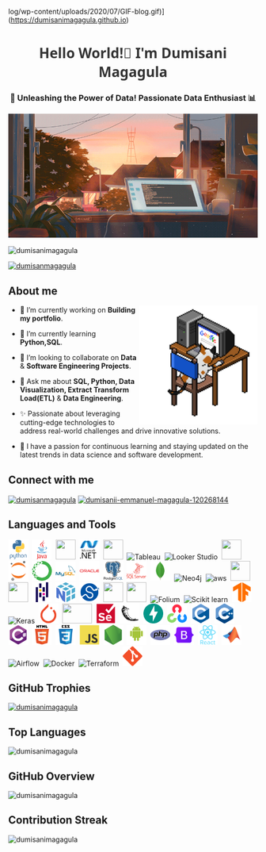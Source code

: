 log/wp-content/uploads/2020/07/GIF-blog.gif)](https://dumisanimagagula.github.io)

<h1 align="center" style="font-family: 'Segoe UI', Tahoma, Geneva, Verdana, sans-serif; color: #333;"> Hello World!👋 I'm Dumisani Magagula</h1>


<h3 align="center">🚀 Unleashing the Power of Data! Passionate Data Enthusiast 📊</h3>
<p align="center">
   <img src="laptopoutsidewid.gif" height="250" width="600"/>
<p>

<p align="left"> <img src="https://komarev.com/ghpvc/?username=dumisanimagagula&label=Profile%20views&color=0e75b6&style=flat" alt="dumisanimagagula" /> </p>

<p align="left"> <a href="https://twitter.com/dumisanmagagula" target="blank"><img src="https://img.shields.io/twitter/follow/dumisanmagagula?logo=twitter&style=for-the-badge" alt="dumisanmagagula" /></a> </p>

## About me

<picture> <img align="right" src="pcdesk.gif" width = 240px></picture>

- 🔭 I’m currently working on **Building my portfolio**.

- 🌱 I’m currently learning **Python,SQL**.

- 👯 I’m looking to collaborate on **Data** & **Software Engineering Projects**.

- 💬 Ask me about **SQL, Python, Data Visualization, Extract Transform Load(ETL)** & **Data Engineering**.

- ✨ Passionate about leveraging cutting-edge technologies to address real-world challenges and drive innovative solutions.

- 🚀 I have a passion for continuous learning and staying updated on the latest trends in data science and software development.

## Connect with me

<div>
    <a href="https://twitter.com/dumisanmagagula" target="blank"><img align="center" src="https://raw.githubusercontent.com/rahuldkjain/github-profile-readme-generator/master/src/images/icons/Social/twitter.svg" alt="dumisanmagagula" height="30" width="40" /></a>
    <a href="https://linkedin.com/in/dumisanii-emmanuel-magagula-120268144" target="blank"><img align="center" src="https://raw.githubusercontent.com/rahuldkjain/github-profile-readme-generator/master/src/images/icons/Social/linked-in-alt.svg" alt="dumisanii-emmanuel-magagula-120268144" height="30" width="40" /></a>
    </p>
</div>

## Languages and Tools

<div>
  <img src="https://raw.githubusercontent.com/devicons/devicon/master/icons/python/python-original-wordmark.svg" width="40" height="40"/>&nbsp;
  <img src="https://raw.githubusercontent.com/devicons/devicon/master/icons/java/java-original-wordmark.svg" width="40" height="40"/>&nbsp;
  <img src="https://www.r-project.org/logo/Rlogo.svg" width="40" height="40"/>&nbsp;
  <img src="https://raw.githubusercontent.com/devicons/devicon/master/icons/dot-net/dot-net-original-wordmark.svg" width="40" height="40"/>&nbsp;
  <img src="https://upload.wikimedia.org/wikipedia/commons/thumb/c/cf/New_Power_BI_Logo.svg/1200px-New_Power_BI_Logo.svg.png" width="40" height="40"/>&nbsp;
  <img src="https://cdn.filepicker.io/api/file/jZDILlufSOSDOkuJTZ7J" alt="Tableau" width="40" height="40"/>&nbsp;
  <img src="https://seeklogo.com/images/G/google-looker-logo-B27BD25E4E-seeklogo.com.png" alt="Looker Studio" width="25" height="40"/>&nbsp;
  <img src="https://apps.solvistas.com/img/IBMcognos.png" width="40" height="40"/>&nbsp;
  <img src="https://raw.githubusercontent.com/devicons/devicon/master/icons/jupyter/jupyter-original.svg" width="40" height="40"/>&nbsp;
  <img src="https://raw.githubusercontent.com/devicons/devicon/master/icons/anaconda/anaconda-original.svg" width="40" height="40"/>&nbsp;
  <img src="https://raw.githubusercontent.com/devicons/devicon/master/icons/mysql/mysql-original-wordmark.svg" width="40" height="40"/>&nbsp;
  <img src="https://raw.githubusercontent.com/devicons/devicon/master/icons/oracle/oracle-original.svg" width="40" height="40"/>&nbsp;
  <img src="https://raw.githubusercontent.com/devicons/devicon/master/icons/postgresql/postgresql-original-wordmark.svg" width="40" height="40"/>&nbsp;
  <img src="https://raw.githubusercontent.com/devicons/devicon/master/icons/microsoftsqlserver/microsoftsqlserver-plain-wordmark.svg" width="40" height="40"/>&nbsp;
  <img src="https://raw.githubusercontent.com/devicons/devicon/master/icons/mongodb/mongodb-original.svg" width="40" height="40"/>&nbsp;
  <img src="https://i.pinimg.com/280x280_RS/69/51/d1/6951d160ccf26c2fc86b7b089a1449a6.jpg" alt="Neo4j" width="40" height="40"/>&nbsp;
  <img src="https://avatars.githubusercontent.com/u/2232217?s=280&v=4" alt="aws" width="40" height="40"/>&nbsp;
  <img src="https://avatars.githubusercontent.com/u/459687?s=280&v=4" width="40" height="40"/>&nbsp;
  <img src="https://avatars.githubusercontent.com/u/77229014?v=4" width="40" height="40"/>&nbsp;
  <img src="https://raw.githubusercontent.com/devicons/devicon/master/icons/pandas/pandas-original.svg" width="40" height="40"/>&nbsp;
  <img src="https://raw.githubusercontent.com/devicons/devicon/master/icons/numpy/numpy-original.svg" width="40" height="40"/>&nbsp;
  <img src="https://raw.githubusercontent.com/scipy/scipy/main/doc/source/_static/logo.svg" width="40" height="40"/>&nbsp;
  <img src="https://avatars.githubusercontent.com/u/22799945?s=280&v=4" width="40" height="40"/>&nbsp;
  <img src="https://cdn.icon-icons.com/icons2/2699/PNG/512/plot_ly_logo_icon_168902.png" width="40" height="40"/>&nbsp;
  <img src="https://python-visualization.github.io/folium/latest/_static/folium_logo.png" alt="Folium" width="25" height="40"/>&nbsp;
  <img src="https://raw.githubusercontent.com/scikit-learn/scikit-learn/main/doc/logos/scikit-learn-logo.png" alt="Scikit learn" width="40" height="40"/>&nbsp;
  <img src="https://raw.githubusercontent.com/devicons/devicon/master/icons/tensorflow/tensorflow-original.svg" alt="Tensorflow" width="40" height="40"/>&nbsp;
  <img src="https://upload.wikimedia.org/wikipedia/commons/thumb/a/ae/Keras_logo.svg/2048px-Keras_logo.svg.png" alt="Keras" width="40" height="40"/>&nbsp;
  <img src="https://raw.githubusercontent.com/devicons/devicon/master/icons/pytorch/pytorch-original.svg" alt="PyTorch" width="40" height="40"/>&nbsp;
  <img src="https://miro.medium.com/v2/resize:fit:772/0*oN9jA-Ad3mRlPAYy.png" width="60" height="40"/>&nbsp;
  <img src="https://raw.githubusercontent.com/devicons/devicon/master/icons/selenium/selenium-original.svg" alt="Selenium" width="40" height="40"/>&nbsp;
  <img src="https://raw.githubusercontent.com/devicons/devicon/master/icons/flask/flask-original.svg" alt="Flask" width="40" height="40"/>&nbsp;
  <img src="https://raw.githubusercontent.com/devicons/devicon/master/icons/fastapi/fastapi-original.svg" alt="FastAPI" width="40" height="40"/>&nbsp;
  <img src="https://raw.githubusercontent.com/devicons/devicon/master/icons/opencv/opencv-original.svg" alt="OpenCV" width="40" height="40"/>&nbsp;
  <img src="https://raw.githubusercontent.com/devicons/devicon/master/icons/c/c-original.svg" alt="C" width="40" height="40"/>&nbsp;
  <img src="https://raw.githubusercontent.com/devicons/devicon/master/icons/cplusplus/cplusplus-original.svg" alt="C++" width="40" height="40"/>&nbsp;
  <img src="https://raw.githubusercontent.com/devicons/devicon/master/icons/csharp/csharp-original.svg" alt="C#" width="40" height="40"/>&nbsp;
  <img src="https://raw.githubusercontent.com/devicons/devicon/master/icons/html5/html5-original-wordmark.svg" alt="HTML" width="40" height="40"/>&nbsp;
  <img src="https://raw.githubusercontent.com/devicons/devicon/master/icons/css3/css3-original-wordmark.svg" alt="CSS" width="40" height="40"/>&nbsp;
  <img src="https://raw.githubusercontent.com/devicons/devicon/master/icons/javascript/javascript-original.svg" alt="JavaScript" width="40" height="40"/>&nbsp;
  <img src="https://raw.githubusercontent.com/devicons/devicon/master/icons/nodejs/nodejs-original.svg" alt="NodeJs" width="40" height="40"/>&nbsp;
  <img src="https://raw.githubusercontent.com/devicons/devicon/master/icons/android/android-original-wordmark.svg" alt="Android" width="40" height="40"/>&nbsp;
  <img src="https://raw.githubusercontent.com/devicons/devicon/master/icons/php/php-original.svg" alt="PHP" width="40" height="40"/>&nbsp;
  <img src="https://raw.githubusercontent.com/devicons/devicon/master/icons/bootstrap/bootstrap-original.svg" alt="Bootstrap" width="40" height="40"/>&nbsp;
  <img src="https://raw.githubusercontent.com/devicons/devicon/master/icons/react/react-original-wordmark.svg" alt="React" width="40" height="40"/>&nbsp;
  <img src="https://raw.githubusercontent.com/devicons/devicon/master/icons/matlab/matlab-original.svg" alt="Matlab" width="40" height="40"/>&nbsp;
  <img src="https://cdn.stepik.net/media/cache/images/courses/99527/cover_OII2ekI/aad9c923a6df720a4efd8fefa3c4c908.png" alt="Airflow" width="40" height="40"/>&nbsp;
  <img src="https://miro.medium.com/v2/resize:fit:336/0*t7VhFwM7ksWONWeW.png" alt="Docker" width="40" height="40"/>&nbsp;
  <img src="https://www.svgrepo.com/show/354447/terraform-icon.svg" alt="Terraform" width="40" height="40"/>&nbsp;
  <img src="https://raw.githubusercontent.com/devicons/devicon/master/icons/git/git-original.svg" alt="Git" width="40" height="40"/>&nbsp;
</div>

## GitHub Trophies
<div>
 <a href="https://github.com/ryo-ma/github-profile-trophy"><img src="https://github-profile-trophy.vercel.app/?username=dumisanimagagula" alt="dumisanimagagula" /></a> </p>
</div>

## Top Languages
<div>
    <p><img src="https://github-readme-stats.vercel.app/api/top-langs?username=dumisanimagagula&show_icons=true&locale=en&layout=compact" alt="dumisanimagagula"/></p>
</div>

## GitHub Overview
<div>
    <p ><img src="https://github-readme-stats.vercel.app/api?username=dumisanimagagula&show_icons=true&locale=en" alt="dumisanimagagula"/></p>
</div>

## Contribution Streak
<div>
    <p><img  src="https://github-readme-streak-stats.herokuapp.com/?user=dumisanimagagula&" alt="dumisanimagagula" /></p>
</div>
